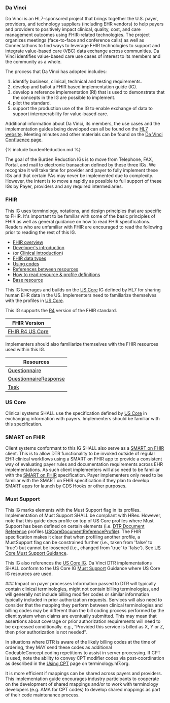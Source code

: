 ### Da Vinci
Da Vinci is an HL7-sponsored project that brings together the U.S. payer, providers, and technology suppliers (including EHR vendors)  to help payers and providers to positively impact clinical, quality, cost, and care management outcomes using FHIR-related technologies. The project organizes meetings (face-to-face and conference calls) as well as Connectathons to find ways to leverage FHIR technologies to support and integrate value-based care (VBC) data exchange across communities. Da Vinci identifies value-based care use cases of interest to its members and the community as a whole.

The process that Da Vinci has adopted includes:
1. identify business, clinical, technical and testing requirements.
2. develop and ballot a FHIR based implementation guide (IG).
3. develop a reference implementation (RI) that is used to demonstrate that the concepts in the IG are possible to implement.
4. pilot the standard.
5. support the production use of the IG to enable exchange of data to support interoperability for value-based care.

Additional information about Da Vinci, its members, the use cases and the implementation guides being developed can all be found on the [HL7 website](http://www.hl7.org/about/davinci). Meeting minutes and other materials can be found on the [Da Vinci Confluence page](https://confluence.hl7.org/display/DVP).

{% include burdenReduction.md %}

The goal of the Burden Reduction IGs is to move from Telephone, FAX, Portal, and mail to electronic transaction defined by these three IGs.  We recognize it will take time for provider and payer to fully implement these IGs and that certain PAs may never be implemented due to complexity.  However, the intent is to move a rapidly as possible to full support of these IGs by Payer, providers and any required intermediaries.

### FHIR
This IG uses terminology, notations, and design principles that are specific to FHIR. It's important to be familiar with some of the basic principles of FHIR as well
as general guidance on how to read FHIR specifications. Readers who are unfamiliar with FHIR are encouraged to read the following prior to reading the rest of this IG.

* [FHIR overview]({{site.data.fhir.path}}overview.html)
* [Developer's introduction]({{site.data.fhir.path}}overview-dev.html)
* (or [Clinical introduction]({{site.data.fhir.path}}overview-clinical.html))
* [FHIR data types]({{site.data.fhir.path}}datatypes.html)
* [Using codes]({{site.data.fhir.path}}terminologies.html)
* [References between resources]({{site.data.fhir.path}}references.html)
* [How to read resource & profile definitions]({{site.data.fhir.path}}formats.html)
* [Base resource]({{site.data.fhir.path}}resource.html)

This IG leverages and builds on the [US Core](http://hl7.org/fhir/us/core/STU3.1.1/) IG defined by HL7 for sharing human EHR data in the US.  Implementers need to familiarize themselves with the profiles in [US Core](http://hl7.org/fhir/us/core/STU3.1.1/). 

This IG supports the [R4](http://hl7.org/fhir/R4/index.html) version of the FHIR standard.

| FHIR Version |
| ------------ |
| [FHIR R4 US Core](http://hl7.org/fhir/us/core/STU3.1.1/) |

Implementers should also familiarize themselves with the FHIR resources used within this IG.

| Resources |
| ------------ |
| [Questionnaire](http://hl7.org/fhir/R4/questionnaire.html) |
| [QuestionnaireResponse](http://hl7.org/fhir/R4/questionnaireresponse.html) |
| [Task](http://hl7.org/fhir/R4/task.html) |

### US Core
Clinical systems SHALL use the specification defined by [US Core](http://hl7.org/fhir/us/core/STU3.1.1/) in exchanging information with payers. Implementers should be familiar with this specification.

### SMART on FHIR
Client systems conformant to this IG SHALL also serve as a [SMART on FHIR](http://hl7.org/fhir/smart-app-launch) client. This is to allow DTR functionality to be invoked outside of regular EHR clinical workflows using a SMART on FHIR app to provide a consistent way of evaluating payer rules and documentation requirements across EHR implementations. As such client implementers will also need to be familiar with the [SMART on FHIR](http://hl7.org/fhir/smart-app-launch) specification. Payer implementers only need to be familiar with the SMART on FHIR specification if they plan to develop SMART apps for launch by CDS Hooks or other purposes.

### Must Support
This IG marks elements with the Must Support flag in its profiles.  Implementation of Must Support SHALL be compliant with HRex. However, note that this guide does profile on top of US Core profiles where Must Support has been defined on certain elements (i.e. [DTR Document Reference](https://build.fhir.org/ig/HL7/davinci-dtr/StructureDefinition-dtr-documentreference-r4.html) profiles [USCoreDocumentReferenceProfile](http://hl7.org/fhir/us/core/STU3.1.1/StructureDefinition-us-core-documentreference.html)). The FHIR specification makes it clear that when profiling another profile, a MustSupport flag can be constrained further (i.e., taken from 'false' to 'true') but cannot be loosened (i.e., changed from 'true' to 'false').  See [US Core Must Support Guidance](https://hl7.org/fhir/us/core/STU3.1.1/general-guidance.html#must-support).

This IG also references the [US Core IG](http://hl7.org/fhir/us/core/STU3.1.1/). Da Vinci DTR implementations SHALL conform to the US Core IG [Must Support](https://hl7.org/fhir/us/core/STU3.1.1/general-guidance.html#must-support) Guidance where US Core IG resources are used.

<div markdown="1" class="new-content">
### Impact on payer processes
Information passed to DTR will typically contain clinical terminologies, might not contain billing terminologies, and will generally not include billing modifier codes or similar information typically included in prior authorization requests. Services will also need to consider that the mapping they perform between clinical terminologies and billing codes may be different than the bill coding process performed by the client system when claims are eventually submitted. This may mean that assertions about coverage or prior authorization requirements will need to be expressed conditionally. e.g., “Provided this service is billed as X, Y or Z, then prior authorization is not needed”.  

In situations where DTR is aware of the likely billing codes at the time of ordering, they MAY send these codes as additional CodeableConcept.coding repetitions to assist in server processing. If CPT is used, note the ability to convey CPT modifier codes via post-coordination as described in the [Using CPT](https://terminology.hl7.org/CPT.html) page on terminology.hl7.org.  

It is more efficient if mappings can be shared across payers and providers. This implementation guide encourages industry participants to cooperate on the development of shared mappings and/or to work with terminology developers (e.g. AMA for CPT codes) to develop shared mappings as part of their code maintenance process.
</div>